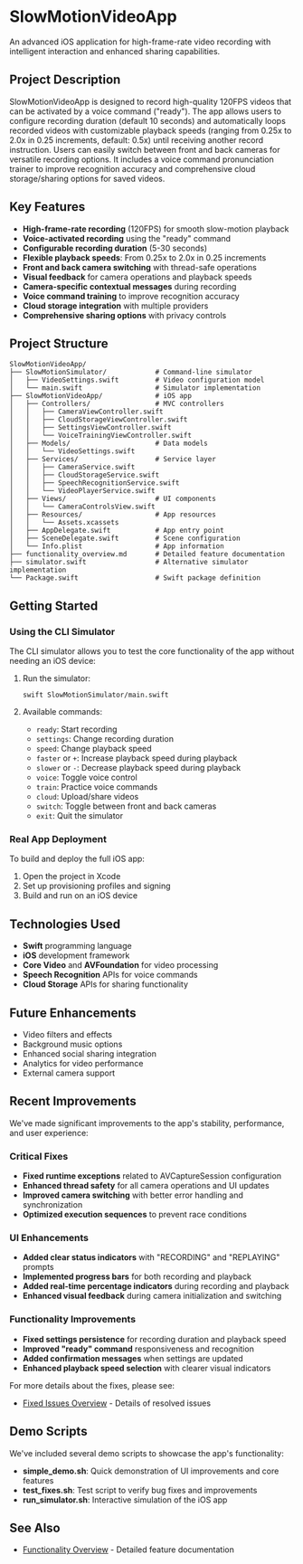 # SlowMotionVideoApp

An advanced iOS application for high-frame-rate video recording with intelligent interaction and enhanced sharing capabilities.

## Project Description

SlowMotionVideoApp is designed to record high-quality 120FPS videos that can be activated by a voice command ("ready"). The app allows users to configure recording duration (default 10 seconds) and automatically loops recorded videos with customizable playback speeds (ranging from 0.25x to 2.0x in 0.25 increments, default: 0.5x) until receiving another record instruction. Users can easily switch between front and back cameras for versatile recording options. It includes a voice command pronunciation trainer to improve recognition accuracy and comprehensive cloud storage/sharing options for saved videos.

## Key Features

- **High-frame-rate recording** (120FPS) for smooth slow-motion playback
- **Voice-activated recording** using the "ready" command
- **Configurable recording duration** (5-30 seconds)
- **Flexible playback speeds**: From 0.25x to 2.0x in 0.25 increments
- **Front and back camera switching** with thread-safe operations
- **Visual feedback** for camera operations and playback speeds
- **Camera-specific contextual messages** during recording
- **Voice command training** to improve recognition accuracy
- **Cloud storage integration** with multiple providers
- **Comprehensive sharing options** with privacy controls

## Project Structure

```
SlowMotionVideoApp/
├── SlowMotionSimulator/            # Command-line simulator
│   ├── VideoSettings.swift         # Video configuration model
│   └── main.swift                  # Simulator implementation
├── SlowMotionVideoApp/             # iOS app
│   ├── Controllers/                # MVC controllers
│   │   ├── CameraViewController.swift
│   │   ├── CloudStorageViewController.swift
│   │   ├── SettingsViewController.swift
│   │   └── VoiceTrainingViewController.swift
│   ├── Models/                     # Data models
│   │   └── VideoSettings.swift
│   ├── Services/                   # Service layer
│   │   ├── CameraService.swift
│   │   ├── CloudStorageService.swift
│   │   ├── SpeechRecognitionService.swift
│   │   └── VideoPlayerService.swift
│   ├── Views/                      # UI components
│   │   └── CameraControlsView.swift
│   ├── Resources/                  # App resources
│   │   └── Assets.xcassets
│   ├── AppDelegate.swift           # App entry point
│   ├── SceneDelegate.swift         # Scene configuration
│   └── Info.plist                  # App information
├── functionality_overview.md       # Detailed feature documentation
├── simulator.swift                 # Alternative simulator implementation
└── Package.swift                   # Swift package definition
```

## Getting Started

### Using the CLI Simulator

The CLI simulator allows you to test the core functionality of the app without needing an iOS device:

1. Run the simulator:
   ```
   swift SlowMotionSimulator/main.swift
   ```

2. Available commands:
   - `ready`: Start recording
   - `settings`: Change recording duration
   - `speed`: Change playback speed
   - `faster` or `+`: Increase playback speed during playback
   - `slower` or `-`: Decrease playback speed during playback
   - `voice`: Toggle voice control
   - `train`: Practice voice commands
   - `cloud`: Upload/share videos
   - `switch`: Toggle between front and back cameras
   - `exit`: Quit the simulator

### Real App Deployment

To build and deploy the full iOS app:

1. Open the project in Xcode
2. Set up provisioning profiles and signing
3. Build and run on an iOS device

## Technologies Used

- **Swift** programming language
- **iOS** development framework
- **Core Video** and **AVFoundation** for video processing
- **Speech Recognition** APIs for voice commands
- **Cloud Storage** APIs for sharing functionality

## Future Enhancements

- Video filters and effects
- Background music options
- Enhanced social sharing integration 
- Analytics for video performance
- External camera support

## Recent Improvements

We've made significant improvements to the app's stability, performance, and user experience:

### Critical Fixes
- **Fixed runtime exceptions** related to AVCaptureSession configuration
- **Enhanced thread safety** for all camera operations and UI updates
- **Improved camera switching** with better error handling and synchronization
- **Optimized execution sequences** to prevent race conditions

### UI Enhancements
- **Added clear status indicators** with "RECORDING" and "REPLAYING" prompts
- **Implemented progress bars** for both recording and playback
- **Added real-time percentage indicators** during recording and playback
- **Enhanced visual feedback** during camera initialization and switching

### Functionality Improvements
- **Fixed settings persistence** for recording duration and playback speed
- **Improved "ready" command** responsiveness and recognition
- **Added confirmation messages** when settings are updated
- **Enhanced playback speed selection** with clearer visual indicators

For more details about the fixes, please see:
- [Fixed Issues Overview](fixed_issues_overview.md) - Details of resolved issues

## Demo Scripts

We've included several demo scripts to showcase the app's functionality:

- **simple_demo.sh**: Quick demonstration of UI improvements and core features
- **test_fixes.sh**: Test script to verify bug fixes and improvements
- **run_simulator.sh**: Interactive simulation of the iOS app

## See Also

- [Functionality Overview](functionality_overview.md) - Detailed feature documentation